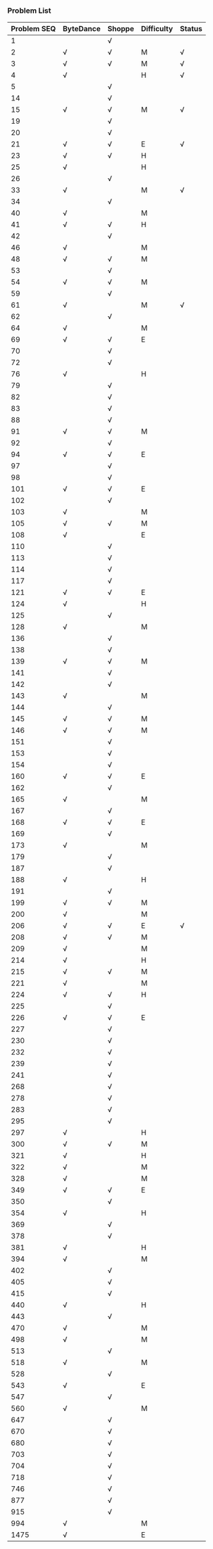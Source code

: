 ### Problem List
| Problem SEQ | ByteDance   | Shoppe      | Difficulty  | Status      |
| ----------- | ----------- | ----------- | ----------- | ----------- |
| 1           |             | √           |             |             |
| 2           | √           | √           | M           | √           |
| 3           | √           | √           | M           | √           |
| 4           | √           |             | H           | √           |
| 5           |             | √           |             |             |
| 14          |             | √           |             |             |
| 15          | √           | √           | M           | √           |
| 19          |             | √           |             |             |
| 20          |             | √           |             |             |
| 21          | √           | √           | E           | √           |
| 23          | √           | √           | H           |             |
| 25          | √           |             | H           |             |
| 26          |             | √           |             |             |
| 33          | √           |             | M           | √           |
| 34          |             | √           |             |             |
| 40          | √           |             | M           |             |
| 41          | √           | √           | H           |             |
| 42          |             | √           |             |             |
| 46          | √           |             | M           |             |
| 48          | √           | √           | M           |             |
| 53          |             | √           |             |             |
| 54          | √           | √           | M           |             |
| 59          |             | √           |             |             |
| 61          | √           |             | M           | √           |
| 62          |             | √           |             |             |
| 64          | √           |             | M           |             |
| 69          | √           | √           | E           |             |
| 70          |             | √           |             |             |
| 72          |             | √           |             |             |
| 76          | √           |             | H           |             |
| 79          |             | √           |             |             |
| 82          |             | √           |             |             |
| 83          |             | √           |             |             |
| 88          |             | √           |             |             |
| 91          | √           | √           | M           |             |
| 92          |             | √           |             |             |
| 94          | √           | √           | E           |             |
| 97          |             | √           |             |             |
| 98          |             | √           |             |             |
| 101         | √           | √           | E           |             |
| 102         |             | √           |             |             |
| 103         | √           |             | M           |             |
| 105         | √           | √           | M           |             |
| 108         | √           |             | E           |             |
| 110         |             | √           |             |             |
| 113         |             | √           |             |             |
| 114         |             | √           |             |             |
| 117         |             | √           |             |             |
| 121         | √           | √           | E           |             |
| 124         | √           |             | H           |             |
| 125         |             | √           |             |             |
| 128         | √           |             | M           |             |
| 136         |             | √           |             |             |
| 138         |             | √           |             |             |
| 139         | √           | √           | M           |             |
| 141         |             | √           |             |             |
| 142         |             | √           |             |             |
| 143         | √           |             | M           |             |
| 144         |             | √           |             |             |
| 145         | √           | √           | M           |             |
| 146         | √           | √           | M           |             |
| 151         |             | √           |             |             |
| 153         |             | √           |             |             |
| 154         |             | √           |             |             |
| 160         | √           | √           | E           |             |
| 162         |             | √           |             |             |
| 165         | √           |             | M           |             |
| 167         |             | √           |             |             |
| 168         | √           | √           | E           |             |
| 169         |             | √           |             |             |
| 173         | √           |             | M           |             |
| 179         |             | √           |             |             |
| 187         |             | √           |             |             |
| 188         | √           |             | H           |             |
| 191         |             | √           |             |             |
| 199         | √           | √           | M           |             |
| 200         | √           |             | M           |             |
| 206         | √           | √           | E           | √           |
| 208         | √           | √           | M           |             |
| 209         | √           |             | M           |             |
| 214         | √           |             | H           |             |
| 215         | √           | √           | M           |             |
| 221         | √           |             | M           |             |
| 224         | √           | √           | H           |             |
| 225         |             | √           |             |             |
| 226         | √           | √           | E           |             |
| 227         |             | √           |             |             |
| 230         |             | √           |             |             |
| 232         |             | √           |             |             |
| 239         |             | √           |             |             |
| 241         |             | √           |             |             |
| 268         |             | √           |             |             |
| 278         |             | √           |             |             |
| 283         |             | √           |             |             |
| 295         |             | √           |             |             |
| 297         | √           |             | H           |             |
| 300         | √           | √           | M           |             |
| 321         | √           |             | H           |             |
| 322         | √           |             | M           |             |
| 328         | √           |             | M           |             |
| 349         | √           | √           | E           |             |
| 350         |             | √           |             |             |
| 354         | √           |             | H           |             |
| 369         |             | √           |             |             |
| 378         |             | √           |             |             |
| 381         | √           |             | H           |             |
| 394         | √           |             | M           |             |
| 402         |             | √           |             |             |
| 405         |             | √           |             |             |
| 415         |             | √           |             |             |
| 440         | √           |             | H           |             |
| 443         |             | √           |             |             |
| 470         | √           |             | M           |             |
| 498         | √           |             | M           |             |
| 513         |             | √           |             |             |
| 518         | √           |             | M           |             |
| 528         |             | √           |             |             |
| 543         | √           |             | E           |             |
| 547         |             | √           |             |             |
| 560         | √           |             | M           |             |
| 647         |             | √           |             |             |
| 670         |             | √           |             |             |
| 680         |             | √           |             |             |
| 703         |             | √           |             |             |
| 704         |             | √           |             |             |
| 718         |             | √           |             |             |
| 746         |             | √           |             |             |
| 877         |             | √           |             |             |
| 915         |             | √           |             |             |
| 994         | √           |             | M           |             |
| 1475        | √           |             | E           |             |
